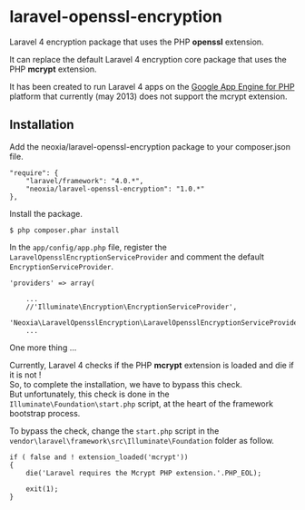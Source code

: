 laravel-openssl-encryption
==========================

Laravel 4 encryption package that uses the PHP **openssl** extension.

It can replace the default Laravel 4 encryption core package that uses the PHP **mcrypt** extension.

It has been created to run Laravel 4 apps on the [Google App Engine for PHP](https://developers.google.com/appengine/docs/php/) platform that currently (may 2013) does not support the mcrypt extension.

Installation
------------
Add the neoxia/laravel-openssl-encryption package to your composer.json file.

    "require": {
    	"laravel/framework": "4.0.*",
    	"neoxia/laravel-openssl-encryption": "1.0.*"
    },

Install the package.

    $ php composer.phar install

In the `app/config/app.php` file, register the `LaravelOpensslEncryptionServiceProvider` and comment the default `EncryptionServiceProvider`.

    'providers' => array(
    
    	...
    	//'Illuminate\Encryption\EncryptionServiceProvider',
    	'Neoxia\LaravelOpensslEncryption\LaravelOpensslEncryptionServiceProvider',
    	...

One more thing ...

Currently, Laravel 4 checks if the PHP **mcrypt** extension is loaded and die if it is not !  
So, to complete the installation, we have to bypass this check.  
But unfortunately, this check is done in the `Illuminate\Foundation\start.php` script, at the heart of the framework bootstrap process.

To bypass the check, change the `start.php` script in the `vendor\laravel\framework\src\Illuminate\Foundation` folder as follow.

    if ( false and ! extension_loaded('mcrypt'))
    {
    	die('Laravel requires the Mcrypt PHP extension.'.PHP_EOL);
    
    	exit(1);
    }